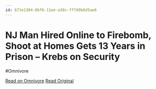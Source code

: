 ```yaml
---
id: 671e1304-8bf6-11ee-a30c-ff7d9b0d5ae6
---
```


# NJ Man Hired Online to Firebomb, Shoot at Homes Gets 13 Years in Prison – Krebs on Security
#Omnivore

[Read on Omnivore](https://omnivore.app/me/nj-man-hired-online-to-firebomb-shoot-at-homes-gets-13-years-in--18c091f38c5)
[Read Original](https://krebsonsecurity.com/2023/10/nj-man-hired-online-to-firebomb-shoot-at-homes-gets-13-years-in-prison/)

